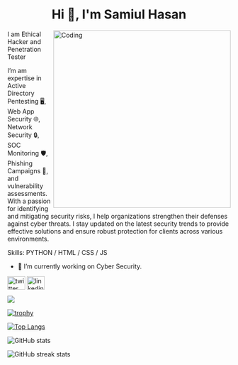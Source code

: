 <h1 align="center" class="heading-element" dir="auto">Hi 👋, I'm Samiul Hasan</h1>
<img align="right" alt="Coding" width="400" src="https://i.giphy.com/media/v1.Y2lkPTc5MGI3NjExeG5rZnh4OXNkMTl0dDkyMDd2YW1oaDdudHlycG1yaGppM3l0bjV2cCZlcD12MV9pbnRlcm5hbF9naWZfYnlfaWQmY3Q9Zw/077i6AULCXc0FKTj9s/giphy.gif">I am Ethical Hacker and Penetration Tester

I’m am expertise in Active Directory Pentesting 🖥️, Web App Security 🌐, Network Security 🔒, SOC Monitoring 🛡️, Phishing Campaigns 📧, and vulnerability assessments. With a passion for identifying and mitigating security risks, I help organizations strengthen their defenses against cyber threats. I stay updated on the latest security trends to provide effective solutions and ensure robust protection for clients across various environments.

Skills: PYTHON / HTML / CSS / JS

- 🔭 I’m currently working on Cyber Security. 

[<img align="center" src='https://raw.githubusercontent.com/rahuldkjain/github-profile-readme-generator/master/src/images/icons/Social/twitter.svg' alt='twitter' height="30" width="40" style="max-width: 100%;">](https://twitter.com/Samiul_Hasan911)
[<img align="center" src='https://raw.githubusercontent.com/rahuldkjain/github-profile-readme-generator/master/src/images/icons/Social/linked-in-alt.svg' alt='linkedin' height="30" width="40" style="max-width: 100%;">](https://www.linkedin.com/in/samiul-hasan-sh911/)    

![](https://arturssmirnovs.githu.io/github-profile-readme-generator/images/banner.png)




[![trophy](https://github-profile-trophy.vercel.app/?username=wsmadmax)](https://github.com/wsmadmax)

[![Top Langs](https://github-readme-stats.vercel.app/api/top-langs/?username=wsmadmax)](https://github.com/wsmadmax)

![GitHub stats](https://github-readme-stats.vercel.app/api?username=wsmadmax&show_icons=true)  

![GitHub streak stats](https://streak-stats.demolab.com/?user=wsmadmax)  

